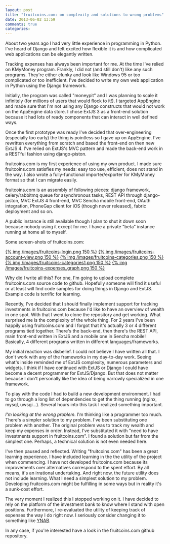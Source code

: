 ```yaml
---
layout: post
title: "fruitcoins.com: on complexity and solutions to wrong problems"
date: 2013-06-02 13:59
comments: true
categories: 
---
```


About two years ago I had very little experience in programming in Python. I've heard of Django and felt excited how flexible it is and how complicated web applications can be elegantly written.

Tracking expenses has always been important for me. At the time I've relied on KMyMoney program. Frankly, I did not (and still don't) like any such programs. They're either clunky and look like Windows 95 or too complicated or too inefficient. I've decided to write my own web application in Python using the Django framework.

<!-- more -->

Initially, the program was called "moneypit" and I was planning to scale it infinitely (for millions of users that would flock to it!). I targeted AppEngine and made sure that I'm not using any Django constructs that would not work on the AppEngine data store. I chose ExtJS 3 as a front-end solution because it had lots of ready components that can interact in well defined ways.

Once the first prototype was ready I've decided that over-engineering (especially too early) the thing is pointless so I gave up on AppEngine. I've rewritten everything from scratch and based the front-end on then new ExtJS 4. I've relied on ExtJS's MVC pattern and made the back-end work in a RESTful fashion using django-piston.

fruitcoins.com is my first experience of using my own product. I made sure fruitcoins.com satisfies my needs: easy too use, efficient, does not stand in the way. I also wrote a fully-functional importer/exporter for KMyMoney format so that I can migrate easily.

fruitcoins.com is an assembly of following pieces: django framework, celery/rabbitmq queue for asynchronous tasks, REST API through django-piston, MVC ExtJS 4 front-end, MVC Sencha mobile front-end, OAuth integration, PhoneGap client for iOS (though never released), fabric deployment and so on.

A public instance is still available though I plan to shut it down soon because nobody using it except for me. I have a private "beta" instance running at home all to myself.

Some screen-shots of fruitcoins.com:

[{% img /images/fruitcoins-login.png 150 %}](/images/fruitcoins-login.png) [{% img /images/fruitcoins-account-view.png 150 %}](/images/fruitcoins-account-view.png) [{% img /images/fruitcoins-categories.png 150 %}](/images/fruitcoins-categories.png) [{% img /images/fruitcoins-categories1.png 150 %}](/images/fruitcoins-categories1.png) [{% img /images/fruitcoins-expenses_graph.png 150 %}](/images/fruitcoins-expenses_graph.png)

Why did I write all this? For one, I'm going to upload complete fruitcoins.com source code to github. Hopefully someone will find it useful or at least will find code samples for doing things in Django and ExtJS. Example code is terrific for learning.

Recently, I've decided that I should finally implement support for tracking investments in fruitcoins.com because I'd like to have an overview of wealth in one spot. With that I went to clone the repository and get working. What surprised me is the complexity of the whole thing. For 2 years I've been happily using fruitcoins.com and I forgot that it's actually 3 or 4 different programs tied together. There's the back-end, then there's the REST API, main front-end written in ExtJS and a mobile one in Sencha mobile! Basically, 4 different programs written in different languages/frameworks.

My initial reaction was disbelief. I could not believe I have written all that. I don't work with any of the frameworks in my day-to-day work. Seeing what's inside reminded me of ExtJS complexity, numerous parameters and widgets. I think if I have continued with ExtJS or Django I could have become a decent programmer for ExtJS/Django. But that does not matter because I don't personally like the idea of being narrowly specialized in one framework.

To play with the code I had to build a new development environment. I had to go through a long list of dependencies to get the thing running (nginx, mysql, uwsgi...). Several hours into this task I realized something important.

_I'm looking at the wrong problem_. I'm thinking like a programmer too much. There's a simpler solution to my problem. I've been substituting one problem with another. The original problem was to track my wealth and keep my expenses in order. Instead, I've substituted it with "need to have investments support in fruitcoins.com". I found a solution but far from the simplest one. Perhaps, a technical solution is not even needed here.

I've then paused and reflected. Writing "fruitcoins.com" has been a great learning experience. I have included learning in the the utility of the project when commencing. I have not developed fruitcoins.com because its improvements over alternatives correspond to the spent effort. By all means, it's an irrational undertaking. And right now, the future utility does not include learning. What I need a simplest solution to my problem. Developing fruitcoins.com might be fulfilling in some ways but in reality it's a sunk-cost effort.

The very moment I realized this I stopped working on it. I have decided to rely on the platform of the investment bank to know where I stand with open positions. Furthermore, I re-evaluated the utility of keeping track of expenses the way I do right now. I seriously consider changing it to something like [YNAB](http://www.youneedabudget.com/).

In any case, if you're interested have a look in the fruitcoins.com github repository.
